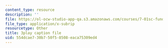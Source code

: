 ```yaml
---
content_type: resource
description: ''
file: https://ol-ocw-studio-app-qa.s3.amazonaws.com/courses/7-01sc-fundamentals-of-biology-fall-2011/554dcae730b750f58508eaca75309ed4_nCBTC3-xsLM.vtt
file_type: application/x-subrip
resourcetype: Other
title: 3play caption file
uid: 554dcae7-30b7-50f5-8508-eaca75309ed4
---
```

